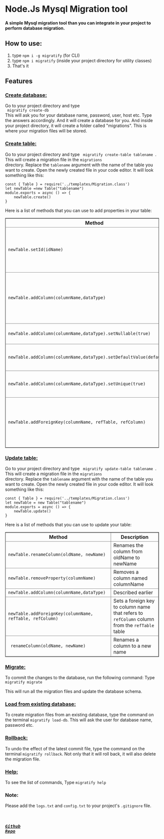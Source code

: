<h1>Node.Js Mysql Migration tool</h1>

<h4>A simple Mysql migration tool than you can integrate in your project to perform database migration.</h4>

<h2>How to use:</h2>
<ol>
    <li>type <code>npm i -g migratify</code> (for CLI)
    </li>
    <li>type <code>npm i migratify</code> (inside your project directory for utility classes)</li>
    <li>That's it</li>
</ol>
<h2>Features</h2>
<h3><u>Create database:</u></h3>
Go to your project directory and type <br> <code> migratify create-db</code> </br>
This will ask you for your database name, password, user, host etc. Type the answers accordingly. And it will create a
database for you. And inside your project directory, it will create a folder called "migrations". This is where your
migration files will be stored.

<h3><u>Create table:</u></h3>
Go to your project directory and type <code> migratify create-table tablename </code>. </br>
This will create a migration file in the <code>migrations</code></br> directory. Replace the <code>tablename</code>
argument with the name of the table you want to create. Open the newly created file in your code editor. It will look
something like this: <br>
<code>
const { Table } = require('../templates/Migration.class')
let newTable =new Table("tablename")
module.exports = async () => {
    newTable.create()
}
</code>

Here is a list of methods that you can use to add properties in your table:
<table border="1">
    <thead>
        <tr>
            <th>Method</th>
            <th>Description</th>
        </tr>
        <tr>
            <td> <code>newTable.setId(idName)</code> </td>
            <td>Adds an ID property of that table. The parameter is a string. The name of the ID column</td>
        </tr>
        <tr>
            <td> <code>newTable.addColumn(columnName,dataType)</code> </td>
            <td>Adds a column named "columnName" with type "dataType". The data types are MySQL data type.</td>
        </tr>
        <tr>
            <td> <code>newTable.addColumn(columnName,dataType).setNullable(true)</code> </td>
            <td>Makes the column NOT NULL</td>
        </tr>
        <tr>
            <td> <code>newTable.addColumn(columnName,dataType).setDefaultValue(defaultValue)</code> </td>
            <td>Sets the default value to a certain value.</td>
        </tr>
        <tr>
            <td> <code>newTable.addColumn(columnName,dataType).setUnique(true)</code> </td>
            <td>Sets the default value to a certain value.</td>
        </tr>
        <tr>
            <td>
                <code>newTable.addForeignKey(columnName, refTable, refColumn)</code>
            </td>
            <td>
                Sets a foreign key to column name that refers to <code>refColumn</code> column from the
                <code>refTable</code> table
            </td>
        </tr>
    </thead>
</table>



<h3><u>Update table:</u></h3>
Go to your project directory and type <code> migratify update-table tablename </code>. </br>
This will create a migration file in the <code>migrations</code></br> directory. Replace the <code>tablename</code>
argument with the name of the table you want to create. Open the newly created file in your code editor. It will look
something like this: <br>
<code>
const { Table } = require('../templates/Migration.class')
let newTable = new Table("tablename")
module.exports = async () => {
    newTable.update()
}
</code>

Here is a list of methods that you can use to update your table:
<table border="1">
    <thead>
        <tr>
            <th>Method</th>
            <th>Description</th>
        </tr>
        <tr>
            <td> <code>newTable.renameColumn(oldName, newName)</code> </td>
            <td>Renames the column from oldName to newName</td>
        </tr>
        <tr>
            <td> <code>newTable.removeProperty(columnName)</code> </td>
            <td>Removes a column named columnName</td>
        </tr>
        <tr>
            <td> <code>newTable.addColumn(columnName,dataType)</code> </td>
            <td>Described earlier</td>
        </tr>
        <tr>
            <td>
                <code>newTable.addForeignKey(columnName, refTable, refColumn)</code>
            </td>
            <td>
                Sets a foreign key to column name that refers to <code>refColumn</code> column from the
                <code>refTable</code> table
            </td>
        </tr>
        <tr>
            <td> <code> renameColumn(oldName, newName)</code> </td>
            <td>
                Renames a column to a new name
            </td>
        </tr>
    </thead>
</table>


<h3><u>Migrate:</u></h3>
To commit the changes to the database, run the following command:
Type <code>migratify migrate</code>

This will run all the migration files and update the database schema.

<h3> <u>Load from existing database:</u></h3>
To create migration files from an existing database, type the command on the terminal <code>migratify load-db</code>.
This will ask the user for database name, password etc.


<h3> <u>Rollback:</u></h3>
To undo the effect of the latest commit file, type the command on the terminal <code>migratify rollback</code>.
Not only that it will roll back, it will also delete the migration file.

<h3><u>Help:</u></h3>
To see the list of commands,
Type <code>migratify help</code>

<h3>Note:</h3>
Please add the <code>logs.txt</code> and <code>config.txt</code> to your project's <code>.gitignore</code> file.

<code>  <a href="https://github.com/shahriarKabir44/migratify"><h3><i>Github Repo</i></h3></a></code>